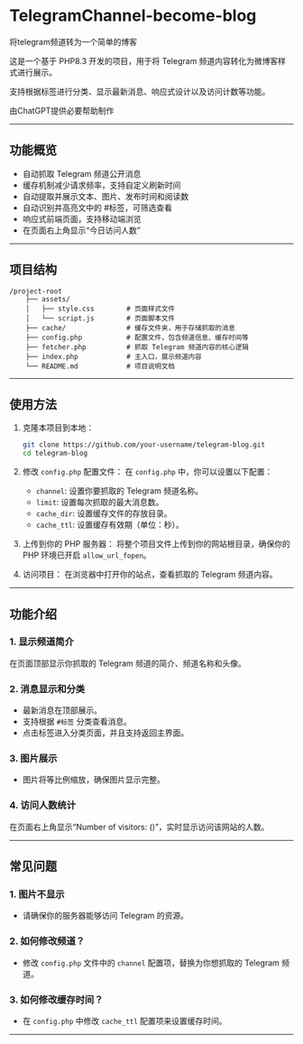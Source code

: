 # TelegramChannel-become-blog

将telegram频道转为一个简单的博客

这是一个基于 PHP8.3 开发的项目，用于将 Telegram 频道内容转化为微博客样式进行展示。

支持根据标签进行分类、显示最新消息、响应式设计以及访问计数等功能。

由ChatGPT提供必要帮助制作

---

## 功能概览
- 自动抓取 Telegram 频道公开消息
- 缓存机制减少请求频率，支持自定义刷新时间
- 自动提取并展示文本、图片、发布时间和阅读数
- 自动识别并高亮文中的 #标签，可筛选查看
- 响应式前端页面，支持移动端浏览
- 在页面右上角显示“今日访问人数”

---

## 项目结构

```
/project-root
    ├── assets/
    │   ├── style.css        # 页面样式文件
    │   └── script.js        # 页面脚本文件
    ├── cache/               # 缓存文件夹，用于存储抓取的消息
    ├── config.php           # 配置文件，包含频道信息、缓存时间等
    ├── fetcher.php          # 抓取 Telegram 频道内容的核心逻辑
    ├── index.php            # 主入口，展示频道内容
    └── README.md            # 项目说明文档
```

---

## 使用方法

1. 克隆本项目到本地：
   ```bash
   git clone https://github.com/your-username/telegram-blog.git
   cd telegram-blog
   ```

2. 修改 `config.php` 配置文件：
   在 `config.php` 中，你可以设置以下配置：
   - `channel`: 设置你要抓取的 Telegram 频道名称。
   - `limit`: 设置每次抓取的最大消息数。
   - `cache_dir`: 设置缓存文件的存放目录。
   - `cache_ttl`: 设置缓存有效期（单位：秒）。

3. 上传到你的 PHP 服务器：
   将整个项目文件上传到你的网站根目录，确保你的 PHP 环境已开启 `allow_url_fopen`。

4. 访问项目：
   在浏览器中打开你的站点，查看抓取的 Telegram 频道内容。

---


## 功能介绍

### 1. 显示频道简介

在页面顶部显示你抓取的 Telegram 频道的简介、频道名称和头像。

### 2. 消息显示和分类

- 最新消息在顶部展示。
- 支持根据 `#标签` 分类查看消息。
- 点击标签进入分类页面，并且支持返回主界面。

### 3. 图片展示

- 图片将等比例缩放，确保图片显示完整。

### 4. 访问人数统计

在页面右上角显示“Number of visitors: ()”，实时显示访问该网站的人数。

---

## 常见问题

### 1. 图片不显示

- 请确保你的服务器能够访问 Telegram 的资源。
  
### 2. 如何修改频道？

- 修改 `config.php` 文件中的 `channel` 配置项，替换为你想抓取的 Telegram 频道。

### 3. 如何修改缓存时间？

- 在 `config.php` 中修改 `cache_ttl` 配置项来设置缓存时间。

---



